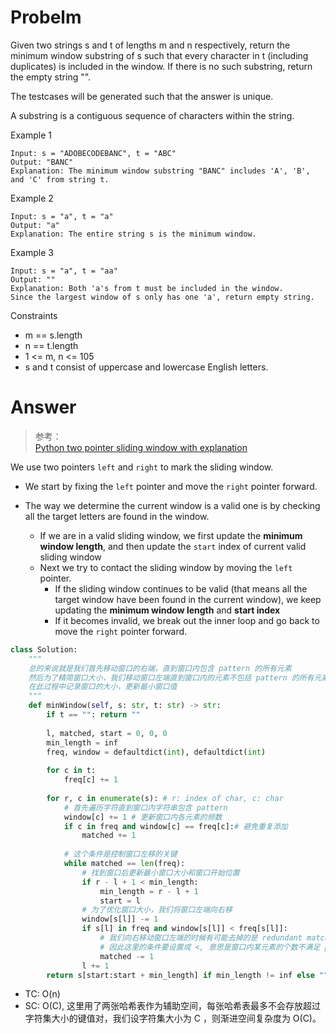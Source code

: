 # Probelm
Given two strings s and t of lengths m and n respectively, return the minimum window substring of s such that every character in t (including duplicates) is included in the window. If there is no such substring, return the empty string "".

The testcases will be generated such that the answer is unique.

A substring is a contiguous sequence of characters within the string.

Example 1
```
Input: s = "ADOBECODEBANC", t = "ABC"
Output: "BANC"
Explanation: The minimum window substring "BANC" includes 'A', 'B', and 'C' from string t.
```

Example 2
```
Input: s = "a", t = "a"
Output: "a"
Explanation: The entire string s is the minimum window.
```

Example 3
```
Input: s = "a", t = "aa"
Output: ""
Explanation: Both 'a's from t must be included in the window.
Since the largest window of s only has one 'a', return empty string.
```

Constraints
- m == s.length
- n == t.length
- 1 <= m, n <= 105
- s and t consist of uppercase and lowercase English letters.
# Answer
> 参考：<br>
[Python two pointer sliding window with explanation](https://leetcode.com/problems/minimum-window-substring/discuss/226911/Python-two-pointer-sliding-window-with-explanation)

We use two pointers `left` and `right` to mark the sliding window.

- We start by fixing the `left` pointer and move the `right` pointer forward. 

- The way we determine the current window is a valid one is by checking all the target letters are found in the window. 
    - If we are in a valid sliding window, we first update the **minimum window length**, and then update the `start` index of current valid sliding window
    - Next we try to contact the sliding window by moving the `left` pointer.
        - If the sliding window continues to be valid (that means all the target window have been found in the current window), we keep updating the **minimum window length** and **start index**
        - If it becomes invalid, we break out the inner loop and go back to move the `right` pointer forward.

```python
class Solution:
    """
    总的来说就是我们首先移动窗口的右端，直到窗口内包含 pattern 的所有元素
    然后为了精简窗口大小，我们移动窗口左端直到窗口内的元素不包括 pattern 的所有元素
    在此过程中记录窗口的大小，更新最小窗口值
    """
    def minWindow(self, s: str, t: str) -> str:
        if t == "": return ""
        
        l, matched, start = 0, 0, 0
        min_length = inf
        freq, window = defaultdict(int), defaultdict(int)
        
        for c in t:
            freq[c] += 1
        
        for r, c in enumerate(s): # r: index of char, c: char
            # 首先遍历字符直到窗口内字符串包含 pattern
            window[c] += 1 # 更新窗口内各元素的频数
            if c in freq and window[c] == freq[c]:# 避免重复添加
                matched += 1
                
            # 这个条件是控制窗口左移的关键
            while matched == len(freq):
                # 找到窗口后更新最小窗口大小和窗口开始位置
                if r - l + 1 < min_length:
                    min_length = r - l + 1
                    start = l
                # 为了优化窗口大小，我们将窗口左端向右移
                window[s[l]] -= 1
                if s[l] in freq and window[s[l]] < freq[s[l]]:
                    # 我们向右移动窗口左端的时候有可能去掉的是 redundant matching characters
                    # 因此这里的条件要设置成 <, 意思是窗口内某元素的个数不满足 pattern 内相同元素的个数要求
                    matched -= 1
                l += 1
        return s[start:start + min_length] if min_length != inf else ""
```

- TC: O(n)
- SC: O(C), 这里用了两张哈希表作为辅助空间，每张哈希表最多不会存放超过字符集大小的键值对，我们设字符集大小为 C ，则渐进空间复杂度为 O(C)。